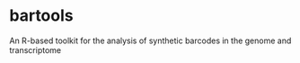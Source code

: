 # bartools
An R-based toolkit for the analysis of synthetic barcodes in the genome and transcriptome
